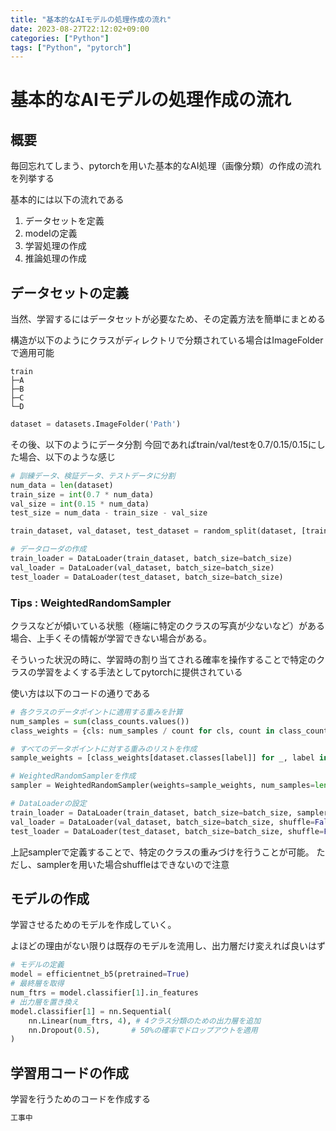 ```yaml
---
title: "基本的なAIモデルの処理作成の流れ"
date: 2023-08-27T22:12:02+09:00
categories: ["Python"]
tags: ["Python", "pytorch"]
---
```

# 基本的なAIモデルの処理作成の流れ

## 概要

毎回忘れてしまう、pytorchを用いた基本的なAI処理（画像分類）の作成の流れを列挙する

基本的には以下の流れである
1. データセットを定義
2. modelの定義
3. 学習処理の作成
4. 推論処理の作成

## データセットの定義

当然、学習するにはデータセットが必要なため、その定義方法を簡単にまとめる

構造が以下のようにクラスがディレクトリで分類されている場合はImageFolderで適用可能
``` tree
train
├─A
├─B
├─C
└─D
```

``` python
dataset = datasets.ImageFolder('Path')
```

その後、以下のようにデータ分割 今回であればtrain/val/testを0.7/0.15/0.15にした場合、以下のような感じ
``` python
# 訓練データ、検証データ、テストデータに分割
num_data = len(dataset)
train_size = int(0.7 * num_data)
val_size = int(0.15 * num_data)
test_size = num_data - train_size - val_size

train_dataset, val_dataset, test_dataset = random_split(dataset, [train_size, val_size, test_size])

# データローダの作成
train_loader = DataLoader(train_dataset, batch_size=batch_size)
val_loader = DataLoader(val_dataset, batch_size=batch_size)
test_loader = DataLoader(test_dataset, batch_size=batch_size)

```

### Tips : WeightedRandomSampler

クラスなどが傾いている状態（極端に特定のクラスの写真が少ないなど）がある場合、上手くその情報が学習できない場合がある。

そういった状況の時に、学習時の割り当てされる確率を操作することで特定のクラスの学習をよくする手法としてpytorchに提供されている

使い方は以下のコードの通りである

``` python
# 各クラスのデータポイントに適用する重みを計算
num_samples = sum(class_counts.values())
class_weights = {cls: num_samples / count for cls, count in class_counts.items()}

# すべてのデータポイントに対する重みのリストを作成
sample_weights = [class_weights[dataset.classes[label]] for _, label in train_dataset]

# WeightedRandomSamplerを作成
sampler = WeightedRandomSampler(weights=sample_weights, num_samples=len(sample_weights), replacement=True)

# DataLoaderの設定
train_loader = DataLoader(train_dataset, batch_size=batch_size, sampler=sampler)
val_loader = DataLoader(val_dataset, batch_size=batch_size, shuffle=False)
test_loader = DataLoader(test_dataset, batch_size=batch_size, shuffle=False)
```

上記samplerで定義することで、特定のクラスの重みづけを行うことが可能。
ただし、samplerを用いた場合shuffleはできないので注意

## モデルの作成

学習させるためのモデルを作成していく。

よほどの理由がない限りは既存のモデルを流用し、出力層だけ変えれば良いはず

``` python
# モデルの定義
model = efficientnet_b5(pretrained=True)
# 最終層を取得
num_ftrs = model.classifier[1].in_features
# 出力層を置き換え
model.classifier[1] = nn.Sequential(
    nn.Linear(num_ftrs, 4), # 4クラス分類のための出力層を追加
    nn.Dropout(0.5),       # 50%の確率でドロップアウトを適用
)  
```

## 学習用コードの作成

学習を行うためのコードを作成する

``` python
工事中
```